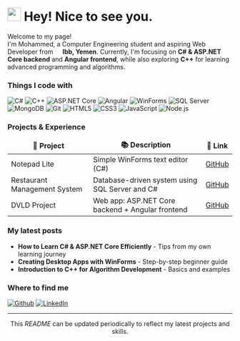 <h1><img src="https://emojis.slackmojis.com/emojis/images/1531849430/4246/blob-sunglasses.gif?1531849430" width="30"/> Hey! Nice to see you.</h1>

<p>Welcome to my page! </br> I'm Mohammed, a Computer Engineering student and aspiring Web Developer from <img src="https://cdn-icons-png.flaticon.com/512/197/197572.png" width="13"/> <b>Ibb, Yemen</b>. Currently, I'm focusing on <b>C# & ASP.NET Core backend</b> and <b>Angular frontend</b>, while also exploring <b>C++</b> for learning advanced programming and algorithms.</p>

<h3>Things I code with</h3>
<p>
  <img alt="C#" src="https://img.shields.io/badge/-C%23-239120?style=flat-square&logo=c-sharp&logoColor=white" />
  <img alt="C++" src="https://img.shields.io/badge/-C++-00599C?style=flat-square&logo=c%2B%2B&logoColor=white" />
  <img alt="ASP.NET Core" src="https://img.shields.io/badge/-ASP.NET_Core-512BD4?style=flat-square&logo=dot-net&logoColor=white" />
  <img alt="Angular" src="https://img.shields.io/badge/-Angular-DD0031?style=flat-square&logo=angular&logoColor=white" />
  <img alt="WinForms" src="https://img.shields.io/badge/-WinForms-512BD4?style=flat-square&logo=windows&logoColor=white" />
  <img alt="SQL Server" src="https://img.shields.io/badge/-SQL_Server-CC2927?style=flat-square&logo=microsoft-sql-server&logoColor=white" />
  <img alt="MongoDB" src="https://img.shields.io/badge/-MongoDB-13aa52?style=flat-square&logo=mongodb&logoColor=white" />
  <img alt="Git" src="https://img.shields.io/badge/-Git-F05032?style=flat-square&logo=git&logoColor=white" />
  <img alt="HTML5" src="https://img.shields.io/badge/-HTML5-E34F26?style=flat-square&logo=html5&logoColor=white" />
  <img alt="CSS3" src="https://img.shields.io/badge/-CSS3-1572B6?style=flat-square&logo=css3&logoColor=white" />
  <img alt="JavaScript" src="https://img.shields.io/badge/-JavaScript-F7DF1E?style=flat-square&logo=javascript&logoColor=black" />
  <img alt="Node.js" src="https://img.shields.io/badge/-Nodejs-43853d?style=flat-square&logo=Node.js&logoColor=white" />
</p>

<h3>Projects & Experience</h3>
<table>
  <thead align="center">
    <tr>
      <td><b>🎁 Project</b></td>
      <td><b>📚 Description</b></td>
      <td><b>🔗 Link</b></td>
    </tr>
  </thead>
  <tbody>
    <tr>
      <td>Notepad Lite</td>
      <td>Simple WinForms text editor (C#)</td>
      <td><a href="https://github.com/mohammedsadiq2030/Notepad-Lite">GitHub</a></td>
    </tr>
    <tr>
      <td>Restaurant Management System</td>
      <td>Database-driven system using SQL Server and C#</td>
      <td><a href="https://github.com/mohammedsadiq2030/Restaurant-Management-System">GitHub</a></td>
    </tr>
    <tr>
      <td>DVLD Project</td>
      <td>Web app: ASP.NET Core backend + Angular frontend</td>
      <td><a href="#">GitHub</a></td>
    </tr>
  </tbody>
</table>

<h3>My latest posts</h3>
<ul>
  <li><b>How to Learn C# & ASP.NET Core Efficiently</b> - Tips from my own learning journey</li>
  <li><b>Creating Desktop Apps with WinForms</b> - Step-by-step beginner guide</li>
  <li><b>Introduction to C++ for Algorithm Development</b> - Basics and examples</li>
</ul>

<h3>Where to find me</h3>
<p>
<a href="https://github.com/mohammedsadiq2030" target="_blank"><img alt="Github" src="https://img.shields.io/badge/GitHub-%2312100E.svg?&style=for-the-badge&logo=Github&logoColor=white" /></a>
<a href="https://www.linkedin.com/in/mohammed-sadiq-al-shaebi" target="_blank"><img alt="LinkedIn" src="https://img.shields.io/badge/linkedin-%230077B5.svg?&style=for-the-badge&logo=linkedin&logoColor=white" /></a>
</p>

------------
<p align="center">This <i>README</i> can be updated periodically to reflect my latest projects and skills.</p>
